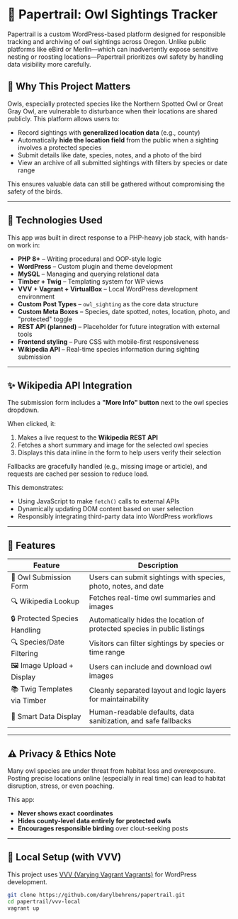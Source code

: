 # 🦉 Papertrail: Owl Sightings Tracker

Papertrail is a custom WordPress-based platform designed for responsible tracking and archiving of owl sightings across Oregon. Unlike public platforms like eBird or Merlin—which can inadvertently expose sensitive nesting or roosting locations—Papertrail prioritizes owl safety by handling data visibility more carefully.

## 🌲 Why This Project Matters

Owls, especially protected species like the Northern Spotted Owl or Great Gray Owl, are vulnerable to disturbance when their locations are shared publicly. This platform allows users to:

- Record sightings with **generalized location data** (e.g., county)
- Automatically **hide the location field** from the public when a sighting involves a protected species
- Submit details like date, species, notes, and a photo of the bird
- View an archive of all submitted sightings with filters by species or date range

This ensures valuable data can still be gathered without compromising the safety of the birds.

---

## 🔧 Technologies Used

This app was built in direct response to a PHP-heavy job stack, with hands-on work in:

- **PHP 8+** – Writing procedural and OOP-style logic
- **WordPress** – Custom plugin and theme development
- **MySQL** – Managing and querying relational data
- **Timber + Twig** – Templating system for WP views
- **VVV + Vagrant + VirtualBox** – Local WordPress development environment
- **Custom Post Types** – `owl_sighting` as the core data structure
- **Custom Meta Boxes** – Species, date spotted, notes, location, photo, and "protected" toggle
- **REST API (planned)** – Placeholder for future integration with external tools
- **Frontend styling** – Pure CSS with mobile-first responsiveness
- **Wikipedia API** – Real-time species information during sighting submission
---

## ✨ Wikipedia API Integration

The submission form includes a **"More Info" button** next to the owl species dropdown.

When clicked, it:

1. Makes a live request to the **Wikipedia REST API**
2. Fetches a short summary and image for the selected owl species
3. Displays this data inline in the form to help users verify their selection

Fallbacks are gracefully handled (e.g., missing image or article), and requests are cached per session to reduce load.

This demonstrates:
- Using JavaScript to make `fetch()` calls to external APIs
- Dynamically updating DOM content based on user selection
- Responsibly integrating third-party data into WordPress workflows

---

## 🎯 Features

| Feature                          | Description                                                                 |
|----------------------------------|-----------------------------------------------------------------------------|
| 🦉 Owl Submission Form           | Users can submit sightings with species, photo, notes, and date            |
| 🔍 Wikipedia Lookup              | Fetches real-time owl summaries and images                                 |
| 🔒 Protected Species Handling     | Automatically hides the location of protected species in public listings   |
| 🔍 Species/Date Filtering        | Visitors can filter sightings by species or time range                     |
| 🖼️ Image Upload + Display         | Users can include and download owl images                                  |
| 📚 Twig Templates via Timber     | Cleanly separated layout and logic layers for maintainability              |
| 🧠 Smart Data Display            | Human-readable defaults, data sanitization, and safe fallbacks             |

---

## ⚠️ Privacy & Ethics Note

Many owl species are under threat from habitat loss and overexposure. Posting precise locations online (especially in real time) can lead to habitat disruption, stress, or even poaching.

This app:
- **Never shows exact coordinates**
- **Hides county-level data entirely for protected owls**
- **Encourages responsible birding** over clout-seeking posts

---

## 🚀 Local Setup (with VVV)

This project uses [VVV (Varying Vagrant Vagrants)](https://varyingvagrantvagrants.org/) for WordPress development.

```bash
git clone https://github.com/darylbehrens/papertrail.git
cd papertrail/vvv-local
vagrant up
